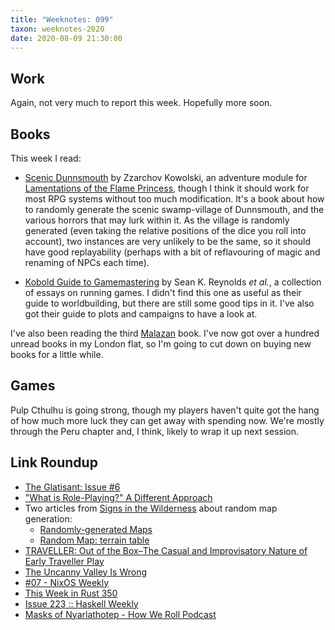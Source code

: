 ```yaml
---
title: "Weeknotes: 099"
taxon: weeknotes-2020
date: 2020-08-09 21:30:00
---
```


## Work

Again, not very much to report this week.  Hopefully more soon.


## Books

This week I read:

- [Scenic Dunnsmouth][] by Zzarchov Kowolski, an adventure module for
  [Lamentations of the Flame Princess][], though I think it should
  work for most RPG systems without too much modification.  It's a
  book about how to randomly generate the scenic swamp-village of
  Dunnsmouth, and the various horrors that may lurk within it.  As the
  village is randomly generated (even taking the relative positions of
  the dice you roll into account), two instances are very unlikely to
  be the same, so it should have good replayability (perhaps with a
  bit of reflavouring of magic and renaming of NPCs each time).

- [Kobold Guide to Gamemastering][] by Sean K. Reynolds *et al.*, a
  collection of essays on running games.  I didn't find this one as
  useful as their guide to worldbuilding, but there are still some
  good tips in it.  I've also got their guide to plots and campaigns
  to have a look at.

I've also been reading the third [Malazan][] book.  I've now got over
a hundred unread books in my London flat, so I'm going to cut down on
buying new books for a little while.

[Scenic Dunnsmouth]: https://www.drivethrurpg.com/product/127039/Scenic-Dunnsmouth
[Lamentations of the Flame Princess]: https://tvtropes.org/pmwiki/pmwiki.php/TabletopGame/LamentationsOfTheFlamePrincess
[Kobold Guide to Gamemastering]: https://koboldpress.com/kpstore/product/kobold-guide-to-gamemastering/
[Malazan]: https://en.wikipedia.org/wiki/Malazan_Book_of_the_Fallen


## Games

Pulp Cthulhu is going strong, though my players haven't quite got the
hang of how much more luck they can get away with spending now.  We're
mostly through the Peru chapter and, I think, likely to wrap it up
next session.


## Link Roundup

- [The Glatisant: Issue #6](https://questingbeast.substack.com/p/the-glatisant-issue-6)
- ["What is Role-Playing?" A Different Approach](https://deathtrap-games.blogspot.com/2020/07/what-is-role-playing-different-approach.html)
- Two articles from [Signs in the Wilderness](https://signsinthewilderness.blogspot.com/) about random map generation:
  - [Randomly-generated Maps](https://signsinthewilderness.blogspot.com/2020/07/randomly-generated-maps.html)
  - [Random Map: terrain table](https://signsinthewilderness.blogspot.com/2020/07/random-map-terrain-table.html)
- [TRAVELLER: Out of the Box–The Casual and Improvisatory Nature of Early Traveller Play](https://talestoastound.wordpress.com/2016/05/31/traveller-out-of-the-box-the-casual-and-improvisatory-nature-of-early-traveller-play/)
- [The Uncanny Valley Is Wrong](https://www.youtube.com/watch?v=LKJBND_IRdI)
- [#07 - NixOS Weekly](https://weekly.nixos.org/2020/07-nixos-weekly-2020-07.html)
- [This Week in Rust 350](https://this-week-in-rust.org/blog/2020/08/04/this-week-in-rust-350/)
- [Issue 223 :: Haskell Weekly](https://haskellweekly.news/issue/223.html)
- [Masks of Nyarlathotep - How We Roll Podcast](https://howwerollpodcast.com/category/pulp-cthulhu/masks-of-nyarlathotep/)
